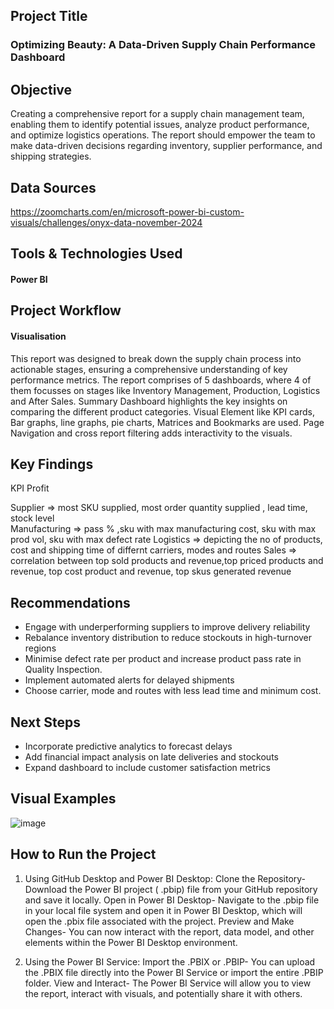 
##  Project Title 
### Optimizing Beauty: A Data-Driven Supply Chain Performance Dashboard

##  Objective
Creating a comprehensive report for a supply chain management team, enabling them to identify potential issues, analyze product performance, and optimize logistics operations. The report should empower the team to make data-driven decisions regarding inventory, supplier performance, and shipping strategies.

##  Data Sources
https://zoomcharts.com/en/microsoft-power-bi-custom-visuals/challenges/onyx-data-november-2024


##  Tools & Technologies Used
#### Power BI

##  Project Workflow 

#### Visualisation
This report was designed to break down the supply chain process into actionable stages, ensuring a comprehensive understanding of key performance metrics. The report comprises of 5 dashboards, where 4 of them focusses on stages like Inventory Management, Production, Logistics and After Sales.
Summary Dashboard highlights the key insights on comparing the different product categories.
Visual Element like KPI cards, Bar graphs, line graphs, pie charts, Matrices and Bookmarks are used. Page Navigation and cross report filtering adds interactivity to the visuals.


##  Key Findings
KPI  Profit 

Supplier => most SKU supplied, most order quantity supplied , lead time, stock level  
Manufacturing => pass % ,sku with max manufacturing cost, sku with max prod vol, sku with max defect rate
Logistics => depicting the no of products, cost and shipping time of differnt carriers, modes and routes
Sales => correlation between top sold products and revenue,top priced products and revenue, top cost product and revenue, top skus generated revenue


##  Recommendations

* Engage with underperforming suppliers to improve delivery reliability
* Rebalance inventory distribution to reduce stockouts in high-turnover regions
* Minimise defect rate per product and increase product pass rate in Quality Inspection.
* Implement automated alerts for delayed shipments
* Choose carrier, mode and routes with less lead time and minimum cost.



##  Next Steps

* Incorporate predictive analytics to forecast delays
* Add financial impact analysis on late deliveries and stockouts
* Expand dashboard to include customer satisfaction metrics


##  Visual Examples
![image](https://github.com/user-attachments/assets/b1636caa-6358-4850-a044-5269440288a8)


##  How to Run the Project

1. Using GitHub Desktop and Power BI Desktop:
Clone the Repository-
Download the Power BI project ( .pbip) file from your GitHub repository and save it locally. 
Open in Power BI Desktop-
Navigate to the .pbip file in your local file system and open it in Power BI Desktop, which will open the .pbix file associated with the project. 
Preview and Make Changes-
You can now interact with the report, data model, and other elements within the Power BI Desktop environment.

2. Using the Power BI Service:
Import the .PBIX or .PBIP-
You can upload the .PBIX file directly into the Power BI Service or import the entire .PBIP folder. 
View and Interact-
The Power BI Service will allow you to view the report, interact with visuals, and potentially share it with others. 
